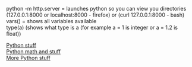 python -m http.server = launches python so you can view you directories (127.0.0.1:8000 or localhost:8000 - firefox) or (curl 127.0.0.1:8000 - bash)       
vars() = shows all variables available      
type(a) (shows what type is a (for example a = 1 is integer or a = 1.2 is float))     

[Python stuff](https://www.w3schools.com/python/python_variables.asp)            
[Python math and stuff](https://en.wikibooks.org/wiki/Python_Programming/Basic_Math)        
[More Python stuff](https://www.py4e.com/lessons)           
